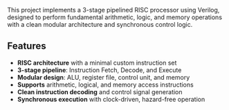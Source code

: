 This project implements a 3-stage pipelined RISC processor using Verilog, designed to perform fundamental arithmetic, logic, and memory operations with a clean modular architecture and synchronous control logic.
## Features
- **RISC architecture** with a minimal custom instruction set  
- **3-stage pipeline**: Instruction Fetch, Decode, and Execute  
- **Modular design**: ALU, register file, control unit, and memory  
- **Supports** arithmetic, logical, and memory access instructions  
- **Clean instruction decoding** and control signal generation  
- **Synchronous execution** with clock-driven, hazard-free operation
